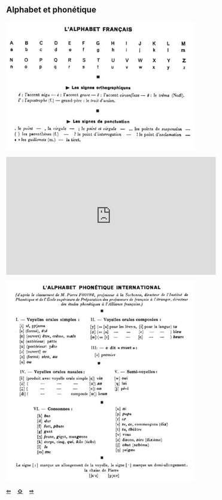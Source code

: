 ## Alphabet et phonétique

![01A](dialog/img/alfabe.JPG)

<iframe width="560" height="315" src="https://www.youtube.com/embed/8WnTgEzcqaw" frameborder="0" allow="accelerometer; autoplay; encrypted-media; gyroscope; picture-in-picture" allowfullscreen></iframe>

![01B](dialog/img/phonetique.JPG)

<p style='font-weight:bolder'>
  <a href='ekler.html' title='Önceki sayfa'>⇦</a>&emsp;
  <a href='index.html' title='Ana sayfa'>⇧</a>&emsp;
  <a href='ders/01.html' title='Sonraki sayfa'>⇨</a>
</p>